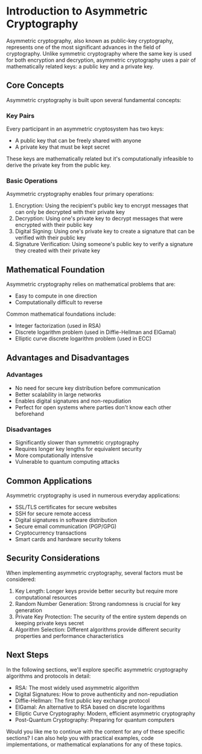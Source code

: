 # Introduction to Asymmetric Cryptography

Asymmetric cryptography, also known as public-key cryptography, represents one of the most significant advances in the field of cryptography. Unlike symmetric cryptography where the same key is used for both encryption and decryption, asymmetric cryptography uses a pair of mathematically related keys: a public key and a private key.

## Core Concepts

Asymmetric cryptography is built upon several fundamental concepts:

### Key Pairs
Every participant in an asymmetric cryptosystem has two keys:
- A public key that can be freely shared with anyone
- A private key that must be kept secret

These keys are mathematically related but it's computationally infeasible to derive the private key from the public key.

### Basic Operations

Asymmetric cryptography enables four primary operations:

1. Encryption: Using the recipient's public key to encrypt messages that can only be decrypted with their private key
2. Decryption: Using one's private key to decrypt messages that were encrypted with their public key
3. Digital Signing: Using one's private key to create a signature that can be verified with their public key
4. Signature Verification: Using someone's public key to verify a signature they created with their private key

## Mathematical Foundation

Asymmetric cryptography relies on mathematical problems that are:
- Easy to compute in one direction
- Computationally difficult to reverse

Common mathematical foundations include:
- Integer factorization (used in RSA)
- Discrete logarithm problem (used in Diffie-Hellman and ElGamal)
- Elliptic curve discrete logarithm problem (used in ECC)

## Advantages and Disadvantages

### Advantages
- No need for secure key distribution before communication
- Better scalability in large networks
- Enables digital signatures and non-repudiation
- Perfect for open systems where parties don't know each other beforehand

### Disadvantages
- Significantly slower than symmetric cryptography
- Requires longer key lengths for equivalent security
- More computationally intensive
- Vulnerable to quantum computing attacks

## Common Applications

Asymmetric cryptography is used in numerous everyday applications:

- SSL/TLS certificates for secure websites
- SSH for secure remote access
- Digital signatures in software distribution
- Secure email communication (PGP/GPG)
- Cryptocurrency transactions
- Smart cards and hardware security tokens

## Security Considerations

When implementing asymmetric cryptography, several factors must be considered:

1. Key Length: Longer keys provide better security but require more computational resources
2. Random Number Generation: Strong randomness is crucial for key generation
3. Private Key Protection: The security of the entire system depends on keeping private keys secret
4. Algorithm Selection: Different algorithms provide different security properties and performance characteristics

## Next Steps

In the following sections, we'll explore specific asymmetric cryptography algorithms and protocols in detail:

- RSA: The most widely used asymmetric algorithm
- Digital Signatures: How to prove authenticity and non-repudiation
- Diffie-Hellman: The first public key exchange protocol
- ElGamal: An alternative to RSA based on discrete logarithms
- Elliptic Curve Cryptography: Modern, efficient asymmetric cryptography
- Post-Quantum Cryptography: Preparing for quantum computers

Would you like me to continue with the content for any of these specific sections? I can also help you with practical examples, code implementations, or mathematical explanations for any of these topics.